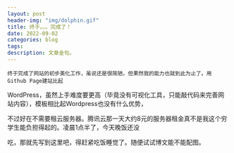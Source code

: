 ```yaml
---
layout: post
header-img: "img/dolphin.gif" 
title: 终于。。。完成了！
date: 2022-09-02
categories: blog
tags: 
description: 文章金句。
---
```


    终于完成了网站的初步美化工作，虽说还是很简陋，但果然我的能力也就到此为止了。用Github Page建站比起
    
WordPress，虽然上手难度要更高（毕竟没有可视化工具，只能敲代码来完善网站内容），模板相比起Wordpress也没有什么优势，

不过好在不需要租云服务器。腾讯云那一天大约8元的服务器租金真不是我这个穷学生能负担得起的。凌晨1点半了，今天晚饭还没

吃，那就先写到这里吧，得赶紧吃饭睡觉了。随便试试博文能不能配图。

